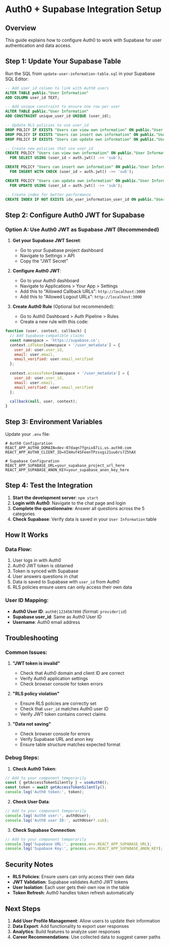 # Auth0 + Supabase Integration Setup

## Overview
This guide explains how to configure Auth0 to work with Supabase for user authentication and data access.

## Step 1: Update Your Supabase Table

Run the SQL from `update-user-information-table.sql` in your Supabase SQL Editor:

```sql
-- Add user_id column to link with Auth0 users
ALTER TABLE public."User Information" 
ADD COLUMN user_id TEXT;

-- Add unique constraint to ensure one row per user
ALTER TABLE public."User Information" 
ADD CONSTRAINT unique_user_id UNIQUE (user_id);

-- Update RLS policies to use user_id
DROP POLICY IF EXISTS "Users can view own information" ON public."User Information";
DROP POLICY IF EXISTS "Users can insert own information" ON public."User Information";
DROP POLICY IF EXISTS "Users can update own information" ON public."User Information";

-- Create new policies that use user_id
CREATE POLICY "Users can view own information" ON public."User Information"
  FOR SELECT USING (user_id = auth.jwt() ->> 'sub');

CREATE POLICY "Users can insert own information" ON public."User Information"
  FOR INSERT WITH CHECK (user_id = auth.jwt() ->> 'sub');

CREATE POLICY "Users can update own information" ON public."User Information"
  FOR UPDATE USING (user_id = auth.jwt() ->> 'sub');

-- Create index for better performance
CREATE INDEX IF NOT EXISTS idx_user_information_user_id ON public."User Information"(user_id);
```

## Step 2: Configure Auth0 JWT for Supabase

### Option A: Use Auth0 JWT as Supabase JWT (Recommended)

1. **Get your Supabase JWT Secret**:
   - Go to your Supabase project dashboard
   - Navigate to Settings > API
   - Copy the "JWT Secret"

2. **Configure Auth0 JWT**:
   - Go to your Auth0 dashboard
   - Navigate to Applications > Your App > Settings
   - Add this to "Allowed Callback URLs": `http://localhost:3000`
   - Add this to "Allowed Logout URLs": `http://localhost:3000`

3. **Create Auth0 Rule** (Optional but recommended):
   - Go to Auth0 Dashboard > Auth Pipeline > Rules
   - Create a new rule with this code:

```javascript
function (user, context, callback) {
  // Add Supabase-compatible claims
  const namespace = 'https://supabase.co';
  context.idToken[namespace + '/user_metadata'] = {
    user_id: user.user_id,
    email: user.email,
    email_verified: user.email_verified
  };
  
  context.accessToken[namespace + '/user_metadata'] = {
    user_id: user.user_id,
    email: user.email,
    email_verified: user.email_verified
  };
  
  callback(null, user, context);
}
```

## Step 3: Environment Variables

Update your `.env` file:

```env
# Auth0 Configuration
REACT_APP_AUTH0_DOMAIN=dev-07daqn7fgnix87ii.us.auth0.com
REACT_APP_AUTH0_CLIENT_ID=XIkHuY4SFeenTPzsxgi21uu6rs7Z5hAX

# Supabase Configuration
REACT_APP_SUPABASE_URL=your_supabase_project_url_here
REACT_APP_SUPABASE_ANON_KEY=your_supabase_anon_key_here
```

## Step 4: Test the Integration

1. **Start the development server**: `npm start`
2. **Login with Auth0**: Navigate to the chat page and login
3. **Complete the questionnaire**: Answer all questions across the 5 categories
4. **Check Supabase**: Verify data is saved in your `User Information` table

## How It Works

### Data Flow:
1. User logs in with Auth0
2. Auth0 JWT token is obtained
3. Token is synced with Supabase
4. User answers questions in chat
5. Data is saved to Supabase with `user_id` from Auth0
6. RLS policies ensure users can only access their own data

### User ID Mapping:
- **Auth0 User ID**: `auth0|1234567890` (format: `provider|id`)
- **Supabase user_id**: Same as Auth0 User ID
- **Username**: Auth0 email address

## Troubleshooting

### Common Issues:

1. **"JWT token is invalid"**
   - Check that Auth0 domain and client ID are correct
   - Verify Auth0 application settings
   - Check browser console for token errors

2. **"RLS policy violation"**
   - Ensure RLS policies are correctly set
   - Check that `user_id` matches Auth0 user ID
   - Verify JWT token contains correct claims

3. **"Data not saving"**
   - Check browser console for errors
   - Verify Supabase URL and anon key
   - Ensure table structure matches expected format

### Debug Steps:

1. **Check Auth0 Token**:
```javascript
// Add to your component temporarily
const { getAccessTokenSilently } = useAuth0();
const token = await getAccessTokenSilently();
console.log('Auth0 token:', token);
```

2. **Check User Data**:
```javascript
// Add to your component temporarily
console.log('Auth0 user:', auth0User);
console.log('Auth0 user ID:', auth0User?.sub);
```

3. **Check Supabase Connection**:
```javascript
// Add to your component temporarily
console.log('Supabase URL:', process.env.REACT_APP_SUPABASE_URL);
console.log('Supabase Key:', process.env.REACT_APP_SUPABASE_ANON_KEY);
```

## Security Notes

- **RLS Policies**: Ensure users can only access their own data
- **JWT Validation**: Supabase validates Auth0 JWT tokens
- **User Isolation**: Each user gets their own row in the table
- **Token Refresh**: Auth0 handles token refresh automatically

## Next Steps

1. **Add User Profile Management**: Allow users to update their information
2. **Data Export**: Add functionality to export user responses
3. **Analytics**: Build features to analyze user responses
4. **Career Recommendations**: Use collected data to suggest career paths 